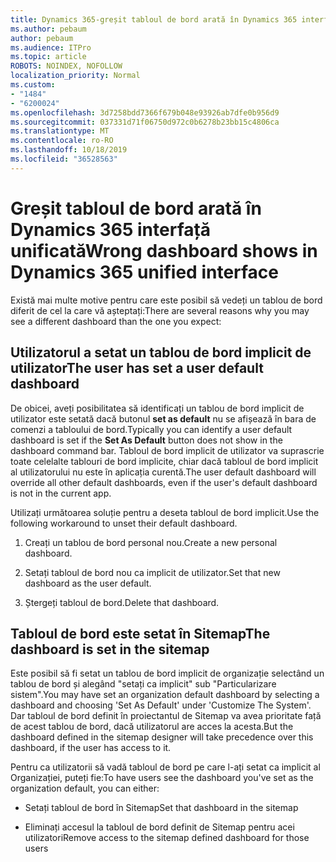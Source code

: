```yaml
---
title: Dynamics 365-greșit tabloul de bord arată în Dynamics 365 interfață unificată
ms.author: pebaum
author: pebaum
ms.audience: ITPro
ms.topic: article
ROBOTS: NOINDEX, NOFOLLOW
localization_priority: Normal
ms.custom:
- "1484"
- "6200024"
ms.openlocfilehash: 3d7258bdd7366f679b048e93926ab7dfe0b956d9
ms.sourcegitcommit: 037331d71f06750d972c0b6278b23bb15c4806ca
ms.translationtype: MT
ms.contentlocale: ro-RO
ms.lasthandoff: 10/18/2019
ms.locfileid: "36528563"
---
```

# <a name="wrong-dashboard-shows-in-dynamics-365-unified-interface"></a><span data-ttu-id="3a3bd-102">Greșit tabloul de bord arată în Dynamics 365 interfață unificată</span><span class="sxs-lookup"><span data-stu-id="3a3bd-102">Wrong dashboard shows in Dynamics 365 unified interface</span></span>

<span data-ttu-id="3a3bd-103">Există mai multe motive pentru care este posibil să vedeți un tablou de bord diferit de cel la care vă așteptați:</span><span class="sxs-lookup"><span data-stu-id="3a3bd-103">There are several reasons why you may see a different dashboard than the one you expect:</span></span>

## <a name="the-user-has-set-a-user-default-dashboard"></a><span data-ttu-id="3a3bd-104">Utilizatorul a setat un tablou de bord implicit de utilizator</span><span class="sxs-lookup"><span data-stu-id="3a3bd-104">The user has set a user default dashboard</span></span> 

<span data-ttu-id="3a3bd-105">De obicei, aveți posibilitatea să identificați un tablou de bord implicit de utilizator este setată dacă butonul **set as default** nu se afișează în bara de comenzi a tabloului de bord.</span><span class="sxs-lookup"><span data-stu-id="3a3bd-105">Typically you can identify a user default dashboard is set if the **Set As Default** button does not show in the dashboard command bar.</span></span> <span data-ttu-id="3a3bd-106">Tabloul de bord implicit de utilizator va suprascrie toate celelalte tablouri de bord implicite, chiar dacă tabloul de bord implicit al utilizatorului nu este în aplicația curentă.</span><span class="sxs-lookup"><span data-stu-id="3a3bd-106">The user default dashboard will override all other default dashboards, even if the user's default dashboard is not in the current app.</span></span>

<span data-ttu-id="3a3bd-107">Utilizați următoarea soluție pentru a deseta tabloul de bord implicit.</span><span class="sxs-lookup"><span data-stu-id="3a3bd-107">Use the following workaround to unset their default dashboard.</span></span>

1. <span data-ttu-id="3a3bd-108">Creați un tablou de bord personal nou.</span><span class="sxs-lookup"><span data-stu-id="3a3bd-108">Create a new personal dashboard.</span></span>

2. <span data-ttu-id="3a3bd-109">Setați tabloul de bord nou ca implicit de utilizator.</span><span class="sxs-lookup"><span data-stu-id="3a3bd-109">Set that new dashboard as the user default.</span></span>

3. <span data-ttu-id="3a3bd-110">Ștergeți tabloul de bord.</span><span class="sxs-lookup"><span data-stu-id="3a3bd-110">Delete that dashboard.</span></span>

## <a name="the-dashboard-is-set-in-the-sitemap"></a><span data-ttu-id="3a3bd-111">Tabloul de bord este setat în Sitemap</span><span class="sxs-lookup"><span data-stu-id="3a3bd-111">The dashboard is set in the sitemap</span></span>

<span data-ttu-id="3a3bd-112">Este posibil să fi setat un tablou de bord implicit de organizație selectând un tablou de bord și alegând "setați ca implicit" sub "Particularizare sistem".</span><span class="sxs-lookup"><span data-stu-id="3a3bd-112">You may have set an organization default dashboard by selecting a dashboard and choosing 'Set As Default' under 'Customize The System'.</span></span> <span data-ttu-id="3a3bd-113">Dar tabloul de bord definit în proiectantul de Sitemap va avea prioritate față de acest tablou de bord, dacă utilizatorul are acces la acesta.</span><span class="sxs-lookup"><span data-stu-id="3a3bd-113">But the dashboard defined in the sitemap designer will take precedence over this dashboard, if the user has access to it.</span></span>

<span data-ttu-id="3a3bd-114">Pentru ca utilizatorii să vadă tabloul de bord pe care l-ați setat ca implicit al Organizației, puteți fie:</span><span class="sxs-lookup"><span data-stu-id="3a3bd-114">To have users see the dashboard you've set as the organization default, you can either:</span></span>

* <span data-ttu-id="3a3bd-115">Setați tabloul de bord în Sitemap</span><span class="sxs-lookup"><span data-stu-id="3a3bd-115">Set that dashboard in the sitemap</span></span>

* <span data-ttu-id="3a3bd-116">Eliminați accesul la tabloul de bord definit de Sitemap pentru acei utilizatori</span><span class="sxs-lookup"><span data-stu-id="3a3bd-116">Remove access to the sitemap defined dashboard for those users</span></span>
